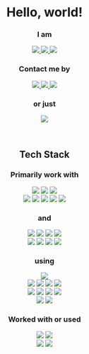 <h1 align="center">Hello, world!</h1>

<h3 align="center">I am</h3>
<p align="center">
  <a href="https://linkedin.com/in/joonhunlee/">
    <img
      src="https://img.shields.io/badge/LinkedIn-0A66C2?style=for-the-badge&logo=LinkedIn&logoColor=white"
    />
  </a>
  <a href="https://github.com/leejoonhun">
    <img
      src="https://img.shields.io/badge/GitHub-181717?style=for-the-badge&logo=GitHub&logoColor=white"
    />
  </a>
  <a href="https://www.kaggle.com/joonhunlee">
    <img
      src="https://img.shields.io/badge/Kaggle-20BEFF?style=for-the-badge&logo=Kaggle&logoColor=white"
    />
  </a>
</p>

<h3 align="center">Contact me by</h3>
<p align="center">
  <a href="mailto:jhlee63@outlook.com">
    <img
      src="https://img.shields.io/badge/Dev%20Mail-0078D4?style=for-the-badge&logo=Microsoft%20Outlook&logoColor=white"
    />
  </a>
  <a href="mailto:ljoonhun@gmail.com">
    <img
      src="https://img.shields.io/badge/Biz%20Mail-EA4335?style=for-the-badge&logo=Gmail&logoColor=white"
    />
  </a>
  <a href="https://namecard.kakao.com/joonhunlee">
    <img
      src="https://img.shields.io/badge/KakaoTalk-FFDD00?style=for-the-badge&logo=KakaoTalk&logoColor=black"
    />
  </a>
</p>
<h3 align="center">or just</h3>
<p align="center">
  <a href="https://www.buymeacoffee.com/JoonhunLee">
    <img
      src="https://img.shields.io/badge/Buy%20Me%20a%20Coffee-FFDD00?style=for-the-badge&logo=Buy-Me-a-Coffee&logoColor=black"
    />
  </a>
  <br />
</p>

<br />

<h2 align="center">Tech Stack</h2>

<h3 align="center">Primarily work with</h3>
<p align="center">
  <img
    src="https://img.shields.io/badge/Python-3776AB?style=flat-square&logo=Python&logoColor=white"
  />
  <img
    src="https://img.shields.io/badge/Go-00ADD8?style=flat-square&logo=Go&logoColor=white"
  />
  <img
    src="https://img.shields.io/badge/PostgreSQL-4169E1?style=flat-square&logo=PostgreSQL&logoColor=white"
  />
  <br />
  <img
    src="https://img.shields.io/badge/torch-EE4C2C?style=flat-square&logo=PyTorch&logoColor=white"
  />
  <img
    src="https://img.shields.io/badge/tensorflow-FF6F00?style=flat-square&logo=TensorFlow&logoColor=white"
  />
  <img
    src="https://img.shields.io/badge/sklearn-F7931E?style=flat-square&logo=scikit-learn&logoColor=white"
  />
  <img
    src="https://img.shields.io/badge/pandas-150458?style=flat-square&logo=pandas&logoColor=white"
  />
  <img
    src="https://img.shields.io/badge/pyspark-E25A1C?style=flat-square&logo=Apache%20Spark&logoColor=white"
  />
</p>

<h3 align="center">and</h3>
<p align="center">
  <!-- Languages for Numerical Analysis -->
  <img
    src="https://img.shields.io/badge/Julia-9558B2?style=flat-square&logo=Julia&logoColor=white"
  />
  <!-- Languages for Data Engineering -->
  <img
    src="https://img.shields.io/badge/Scala-DC322F?style=flat-square&logo=Scala&logoColor=white"
  />
  <!-- Languages for Computer Science -->
  <img
    src="https://img.shields.io/badge/C++-00599C?style=flat-square&logo=C%2B%2B&logoColor=white"
  />
  <img
    src="https://img.shields.io/badge/Rust-000000?style=flat-square&logo=Rust&logoColor=white"
  />
  <br />
  <!-- Languages for Software Development -->
  <img
    src="https://img.shields.io/badge/Flutter-02569B?style=flat-square&logo=Flutter&logoColor=white"
  />
  <img
    src="https://img.shields.io/badge/Vue-4FC08D?style=flat-square&logo=Vue.js&logoColor=white"
  />
  <img
    src="https://img.shields.io/badge/Svelte-FF3E00?style=flat-square&logo=Svelte&logoColor=white"
  />
  <!-- Languages for Blockchain -->
  <img
    src="https://img.shields.io/badge/Solidity-363636?style=flat-square&logo=solidity&logoColor=white"
  />
</p>

<h3 align="center">using</h3>
<p align="center">
  <!-- God -->
  <img
    src="https://img.shields.io/badge/Google-4285F4?style=flat-square&logo=Google&logoColor=white"
  />
  <br />
  <!-- Tools for Programming -->
  <img
    src="https://img.shields.io/badge/MacBook%20Pro-000000?style=flat-square&logo=Apple&logoColor=white"
  />
  <img
    src="https://img.shields.io/badge/VS%20Code-007ACC?style=flat-square&logo=Visual%20Studio%20Code&logoColor=white"
  />
  <img
    src="https://img.shields.io/badge/GitHub-181717?style=flat-square&logo=GitHub&logoColor=white"
  />
  <img
    src="https://img.shields.io/badge/Colab-F9AB00?style=flat-square&logo=Google%20Colab&logoColor=white"
  />
  <br />
  <!-- Tools for Paperwork -->
  <img
    src="https://img.shields.io/badge/ThinkPad%20E14-E2231A?style=flat-square&logo=Lenovo&logoColor=white"
  />
  <img
    src="https://img.shields.io/badge/MS%20Office-D83B01?style=flat-square&logo=Microsoft%20Office&logoColor=white"
  />
  <img
    src="https://img.shields.io/badge/OneDrive-0078D4?style=flat-square&logo=Microsoft%20OneDrive&logoColor=white"
  />
  <img
    src="https://img.shields.io/badge/Overleaf-47A141?style=flat-square&logo=Overleaf&logoColor=white"
  />
  <br />
  <!-- Gadgets -->
  <img
    src="https://img.shields.io/badge/MX%20Keys-00B8FC?style=flat-square&logo=Logitech&logoColor=white"
  />
  <img
    src="https://img.shields.io/badge/MX%20Vertical-00B8FC?style=flat-square&logo=Logitech&logoColor=white"
  />
</p>

<h3 align="center">Worked with or used</h3>
<p align="center">
  <!-- Languages -->
  <img
    src="https://img.shields.io/badge/R-276DC3?style=flat-square&logo=R&logoColor=white"
  />
  <img
    src="https://img.shields.io/badge/MySQL-4479A1?style=flat-square&logo=MySQL&logoColor=white"
  />
  <br />
  <!-- Tools -->
  <img
    src="https://img.shields.io/badge/Illustrator-FE9B2B?style=flat-square&logo=Adobe%20Illustrator&logoColor=white"
  />
  <img
    src="https://img.shields.io/badge/XD-FF61F6?style=flat-square&logo=Adobe%20XD&logoColor=white"
  />
  <br />
  <!-- Gadgets -->
</p>
